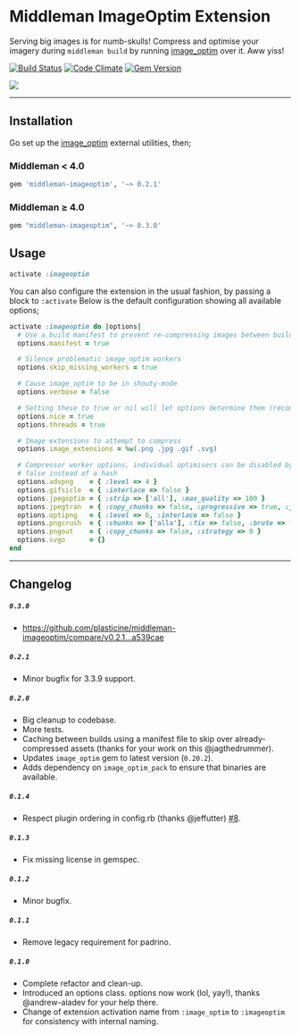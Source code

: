 # Middleman ImageOptim Extension

Serving big images is for numb-skulls! Compress and optimise your imagery during `middleman build` by running [image_optim](https://github.com/toy/image_optim) over it. Aww yiss!

[![Build Status](https://travis-ci.org/plasticine/middleman-imageoptim.png?branch=master)](https://travis-ci.org/plasticine/middleman-imageoptim)
[![Code Climate](https://codeclimate.com/github/plasticine/middleman-imageoptim.png)](https://codeclimate.com/github/plasticine/middleman-imageoptim)
[![Gem Version](https://badge.fury.io/rb/middleman-imageoptim.png)](http://badge.fury.io/rb/middleman-imageoptim)

![](http://cl.ly/image/0h0b330F2p3C/Terminal%20%E2%80%94%20zsh%20%E2%80%94%20109%C3%9712.png)

* * *

## Installation

Go set up the [image_optim](https://github.com/toy/image_optim) external utilities, then;

### Middleman < 4.0

```ruby
gem 'middleman-imageoptim', '~> 0.2.1'
```

### Middleman ≥ 4.0

```ruby
gem "middleman-imageoptim", '~> 0.3.0'
```

## Usage

```ruby
activate :imageoptim
```

You can also configure the extension in the usual fashion, by passing a block to `:activate`
Below is the default configuration showing all available options;

```ruby
activate :imageoptim do |options|
  # Use a build manifest to prevent re-compressing images between builds
  options.manifest = true

  # Silence problematic image_optim workers
  options.skip_missing_workers = true

  # Cause image_optim to be in shouty-mode
  options.verbose = false

  # Setting these to true or nil will let options determine them (recommended)
  options.nice = true
  options.threads = true

  # Image extensions to attempt to compress
  options.image_extensions = %w(.png .jpg .gif .svg)

  # Compressor worker options, individual optimisers can be disabled by passing
  # false instead of a hash
  options.advpng    = { :level => 4 }
  options.gifsicle  = { :interlace => false }
  options.jpegoptim = { :strip => ['all'], :max_quality => 100 }
  options.jpegtran  = { :copy_chunks => false, :progressive => true, :jpegrescan => true }
  options.optipng   = { :level => 6, :interlace => false }
  options.pngcrush  = { :chunks => ['alla'], :fix => false, :brute => false }
  options.pngout    = { :copy_chunks => false, :strategy => 0 }
  options.svgo      = {}
end
```

***

## Changelog

##### `0.3.0`
- https://github.com/plasticine/middleman-imageoptim/compare/v0.2.1...a539cae

##### `0.2.1`
- Minor bugfix for 3.3.9 support.

##### `0.2.0`
- Big cleanup to codebase.
- More tests.
- Caching between builds using a manifest file to skip over already-compressed assets (thanks for your work on this @jagthedrummer).
- Updates `image_optim` gem to latest version (`0.20.2`).
- Adds dependency on `image_optim_pack` to ensure that binaries are available.

##### `0.1.4`
- Respect plugin ordering in config.rb (thanks @jeffutter) [#8](https://github.com/plasticine/middleman-imageoptim/pull/8).

##### `0.1.3`
- Fix missing license in gemspec.

##### `0.1.2`
- Minor bugfix.

##### `0.1.1`
- Remove legacy requirement for padrino.

##### `0.1.0`
- Complete refactor and clean-up.
- Introduced an options class. options now work (lol, yay!), thanks @andrew-aladev for your help there.
- Change of extension activation name from `:image_optim` to `:imageoptim` for consistency with internal naming.
